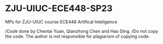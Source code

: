 # ZJU-UIUC-ECE448-SP23
MPs for ZJU-UIUC course ECE448 Artifical Intellgence

 /Code done by Chentai Yuan, Qianzhong Chen and Hao Ding.
 /Do not copy the code. The author is not responsible for plagiarism of copying code.
